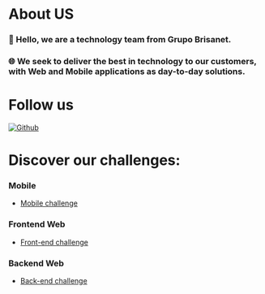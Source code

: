 # About US
### 👋 Hello, we are a technology team from Grupo Brisanet.
### 🌐 We seek to deliver the best in technology to our customers, with Web and Mobile applications as day-to-day solutions.

# Follow us
[![Github](https://img.shields.io/github/followers/brisalabs?label=Follow&style=social)](https://github.com/brisalabs)

# Discover our challenges:
### Mobile
- [Mobile challenge](https://github.com/brisalabs/challenge-mobile)
### Frontend Web
- [Front-end challenge](https://github.com/brisalabs/challenge-front-end)
### Backend Web
- [Back-end challenge](https://github.com/brisalabs/challenge-back-end)